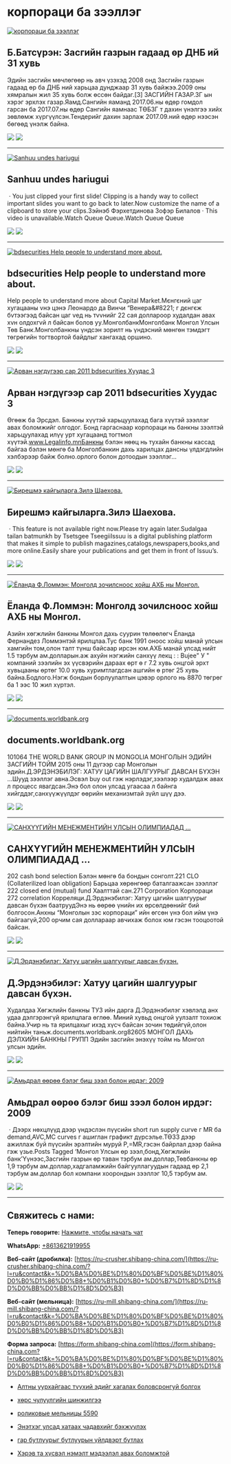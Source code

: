 # корпораци ба зээллэг

<a href="https://swt.shibang-china.com/?l=ru&img&k=%D0%BA%D0%BE%D1%80%D0%BF%D0%BE%D1%80%D0%B0%D1%86%D0%B8+%D0%B1%D0%B0+%D0%B7%D1%8D%D1%8D%D0%BB%D0%BB%D1%8D%D0%B3" target="_blank">![корпораци ба зээллэг](http://static.shibang-china.com/all-800x300/645.jpg)</a>

## Б.Батсүрэн: Засгийн газрын гадаад өр ДНБ ий 31 хувь
Эдийн засгийн мөчлөгөөр нь авч үзэхэд 2008 онд Засгийн газрын гадаад өр ба ДНБ ний харьцаа дунджаар 31 хувь байжээ.2009 оны хямралын жил 35 хувь болж өссөн байдаг.[3] ЗАСГИЙН ГАЗАР.ЗГ ын хэрэг эрхлэх газар.Яамд.Сангийн яаманд 2017.06.ны өдөр гомдол гарсан ба 2017.07.ны өдөр Сангийн яамнаас ТӨБЗГ т дахин үнэлгээ хийх зөвлөмж хүргүүлсэн.Тендерийг дахин зарлаж 2017.09.ний өдөр нээсэн бөгөөд үнэлж байна.


<a href="https://whatsapp.shibangsoft.com/WhatsApp.php" target="_blank" title="WhatsApp">![](http://static.shibang-china.com/icon/whatsapp.png)</a> <a href="https://swt.shibang-china.com/?l=ru&icon&k=%D0%BA%D0%BE%D1%80%D0%BF%D0%BE%D1%80%D0%B0%D1%86%D0%B8+%D0%B1%D0%B0+%D0%B7%D1%8D%D1%8D%D0%BB%D0%BB%D1%8D%D0%B3" target="_blank">![](http://static.shibang-china.com/icon/chat-ru.png)</a>

---

<a href="https://swt.shibang-china.com/?l=ru&img&k=%D0%BA%D0%BE%D1%80%D0%BF%D0%BE%D1%80%D0%B0%D1%86%D0%B8+%D0%B1%D0%B0+%D0%B7%D1%8D%D1%8D%D0%BB%D0%BB%D1%8D%D0%B3" target="_blank">![Sanhuu undes hariugui](http://static.shibang-china.com/all-800x300/1477.jpg)</a>

## Sanhuu undes hariugui
&nbsp;&#0183;&#32;You just clipped your first slide! Clipping is a handy way to collect important slides you want to go back to later.Now customize the name of a clipboard to store your clips.Зэйнэб Фэрхетдинова Зофэр Билалов&nbsp;&#0183;&#32;This video is unavailable.Watch Queue Queue.Watch Queue Queue


<a href="https://whatsapp.shibangsoft.com/WhatsApp.php" target="_blank" title="WhatsApp">![](http://static.shibang-china.com/icon/whatsapp.png)</a> <a href="https://swt.shibang-china.com/?l=ru&icon&k=%D0%BA%D0%BE%D1%80%D0%BF%D0%BE%D1%80%D0%B0%D1%86%D0%B8+%D0%B1%D0%B0+%D0%B7%D1%8D%D1%8D%D0%BB%D0%BB%D1%8D%D0%B3" target="_blank">![](http://static.shibang-china.com/icon/chat-ru.png)</a>

---

<a href="https://swt.shibang-china.com/?l=ru&img&k=%D0%BA%D0%BE%D1%80%D0%BF%D0%BE%D1%80%D0%B0%D1%86%D0%B8+%D0%B1%D0%B0+%D0%B7%D1%8D%D1%8D%D0%BB%D0%BB%D1%8D%D0%B3" target="_blank">![bdsecurities Help people to understand more about.](http://static.shibang-china.com/all-800x300/1074.jpg)</a>

## bdsecurities Help people to understand more about.
Help people to understand more about Capital Market.Мєнгєний цаг хугацааны vнэ цэнэ Леонардо да Винчи “Венера&amp;#8221; г дєнгєж бvтээгээд байсан цаг vед нь тvvнийг 22 сая доллароор худалдан авах хvн олдохгvй л байсан болов уу.МонголбанкМонголбанк Монгол Улсын Төв Банк.Монголбанкны үндсэн зорилт нь үндэсний мөнгөн тэмдэгт төгрөгийн тогтвортой байдлыг хангахад оршино.


<a href="https://whatsapp.shibangsoft.com/WhatsApp.php" target="_blank" title="WhatsApp">![](http://static.shibang-china.com/icon/whatsapp.png)</a> <a href="https://swt.shibang-china.com/?l=ru&icon&k=%D0%BA%D0%BE%D1%80%D0%BF%D0%BE%D1%80%D0%B0%D1%86%D0%B8+%D0%B1%D0%B0+%D0%B7%D1%8D%D1%8D%D0%BB%D0%BB%D1%8D%D0%B3" target="_blank">![](http://static.shibang-china.com/icon/chat-ru.png)</a>

---

<a href="https://swt.shibang-china.com/?l=ru&img&k=%D0%BA%D0%BE%D1%80%D0%BF%D0%BE%D1%80%D0%B0%D1%86%D0%B8+%D0%B1%D0%B0+%D0%B7%D1%8D%D1%8D%D0%BB%D0%BB%D1%8D%D0%B3" target="_blank">![Арван нэгдүгээр сар 2011 bdsecurities Хуудас 3](http://static.shibang-china.com/all-800x300/422.jpg)</a>

## Арван нэгдүгээр сар 2011 bdsecurities Хуудас 3
Өгөөж ба Эрсдэл. Банкны хүүтэй харьцуулахад бага хүүтэй зээллэг авах боломжийг олгодог. Бонд гаргаснаар корпораци нь банкны зээлтэй харьцуулахад илүү урт хугацаанд тогтмол хүүтэй.www.Legalinfo.mnБанкны бэлэн нөөц нь тухайн банкны кассад байгаа бэлэн мөнгө ба Монголбанкин дахь харилцах дансны үлдэгдлийн хэлбэрээр байж болно.орлого болон дотоодын зээллэг…


<a href="https://whatsapp.shibangsoft.com/WhatsApp.php" target="_blank" title="WhatsApp">![](http://static.shibang-china.com/icon/whatsapp.png)</a> <a href="https://swt.shibang-china.com/?l=ru&icon&k=%D0%BA%D0%BE%D1%80%D0%BF%D0%BE%D1%80%D0%B0%D1%86%D0%B8+%D0%B1%D0%B0+%D0%B7%D1%8D%D1%8D%D0%BB%D0%BB%D1%8D%D0%B3" target="_blank">![](http://static.shibang-china.com/icon/chat-ru.png)</a>

---

<a href="https://swt.shibang-china.com/?l=ru&img&k=%D0%BA%D0%BE%D1%80%D0%BF%D0%BE%D1%80%D0%B0%D1%86%D0%B8+%D0%B1%D0%B0+%D0%B7%D1%8D%D1%8D%D0%BB%D0%BB%D1%8D%D0%B3" target="_blank">![Бирешмэ кайгыларга.Зилэ Шаехова.](http://static.shibang-china.com/all-800x300/706.jpg)</a>

## Бирешмэ кайгыларга.Зилэ Шаехова.
&nbsp;&#0183;&#32;This feature is not available right now.Please try again later.Sudalgaa tailan batmunkh by Tsetsgee TseegiiIssuu is a digital publishing platform that makes it simple to publish magazines,catalogs,newspapers,books,and more online.Easily share your publications and get them in front of Issuu’s.


<a href="https://whatsapp.shibangsoft.com/WhatsApp.php" target="_blank" title="WhatsApp">![](http://static.shibang-china.com/icon/whatsapp.png)</a> <a href="https://swt.shibang-china.com/?l=ru&icon&k=%D0%BA%D0%BE%D1%80%D0%BF%D0%BE%D1%80%D0%B0%D1%86%D0%B8+%D0%B1%D0%B0+%D0%B7%D1%8D%D1%8D%D0%BB%D0%BB%D1%8D%D0%B3" target="_blank">![](http://static.shibang-china.com/icon/chat-ru.png)</a>

---

<a href="https://swt.shibang-china.com/?l=ru&img&k=%D0%BA%D0%BE%D1%80%D0%BF%D0%BE%D1%80%D0%B0%D1%86%D0%B8+%D0%B1%D0%B0+%D0%B7%D1%8D%D1%8D%D0%BB%D0%BB%D1%8D%D0%B3" target="_blank">![Ёланда Ф.Ломмэн: Монголд зочилсноос хойш АХБ ны Монгол.](http://static.shibang-china.com/all-800x300/672.jpg)</a>

## Ёланда Ф.Ломмэн: Монголд зочилсноос хойш АХБ ны Монгол.
Азийн хөгжлийн банкны Монгол дахь суурин төлөөлөгч Ёланда Фернандез Ломмэнтэй ярилцлаа.Тус банк 1991 оноос хойш манай улсын хамгийн том,олон талт түнш байсаар ирсэн юм.АХБ манай улсад нийт 1.5 тэрбум ам.долларын.аж ахуйн нэгжийн санхүү лекц : : Bujee&quot; У &quot; компаний зээлийн эх үүсвэрийн дараах өрт ө г 7.2 хувь онцгой эрхт хувьцааны өртөг 10.0 хувь хуримтлагдсан ашгийн ө ртөг 25 хувь байна.Бодлого.Нэгж бондын борлуулалтын цэвэр орлого нь 8870 төгрөг ба 1 ээс 10 жил хүртэл.


<a href="https://whatsapp.shibangsoft.com/WhatsApp.php" target="_blank" title="WhatsApp">![](http://static.shibang-china.com/icon/whatsapp.png)</a> <a href="https://swt.shibang-china.com/?l=ru&icon&k=%D0%BA%D0%BE%D1%80%D0%BF%D0%BE%D1%80%D0%B0%D1%86%D0%B8+%D0%B1%D0%B0+%D0%B7%D1%8D%D1%8D%D0%BB%D0%BB%D1%8D%D0%B3" target="_blank">![](http://static.shibang-china.com/icon/chat-ru.png)</a>

---

<a href="https://swt.shibang-china.com/?l=ru&img&k=%D0%BA%D0%BE%D1%80%D0%BF%D0%BE%D1%80%D0%B0%D1%86%D0%B8+%D0%B1%D0%B0+%D0%B7%D1%8D%D1%8D%D0%BB%D0%BB%D1%8D%D0%B3" target="_blank">![documents.worldbank.org](http://static.shibang-china.com/all-800x300/1265.jpg)</a>

## documents.worldbank.org
101064 THE WORLD BANK GROUP IN MONGOLIA МОНГОЛЫН ЭДИЙН ЗАСГИЙН ТОЙМ 2015 оны 11 дүгээр сар Монголын эдийн.Д.ЭРДЭНЭБИЛЭГ: ХАТУУ ЦАГИЙН ШАЛГУУРЫГ ДАВСАН БҮХЭН …Шууд зээллэг авна.Эсвэл buy out гэж нэрлэдэг,зээлээр худалдаж авах л процесс явагдсан.Энэ бол олон улсад угаасаа л байнга хийгддэг,санхүүжүүлдэг өөрийн механизмтай зүйл шүү дээ.


<a href="https://whatsapp.shibangsoft.com/WhatsApp.php" target="_blank" title="WhatsApp">![](http://static.shibang-china.com/icon/whatsapp.png)</a> <a href="https://swt.shibang-china.com/?l=ru&icon&k=%D0%BA%D0%BE%D1%80%D0%BF%D0%BE%D1%80%D0%B0%D1%86%D0%B8+%D0%B1%D0%B0+%D0%B7%D1%8D%D1%8D%D0%BB%D0%BB%D1%8D%D0%B3" target="_blank">![](http://static.shibang-china.com/icon/chat-ru.png)</a>

---

<a href="https://swt.shibang-china.com/?l=ru&img&k=%D0%BA%D0%BE%D1%80%D0%BF%D0%BE%D1%80%D0%B0%D1%86%D0%B8+%D0%B1%D0%B0+%D0%B7%D1%8D%D1%8D%D0%BB%D0%BB%D1%8D%D0%B3" target="_blank">![САНХҮҮГИЙН МЕНЕЖМЕНТИЙН УЛСЫН ОЛИМПИАДАД …](http://static.shibang-china.com/all-800x300/1215.jpg)</a>

## САНХҮҮГИЙН МЕНЕЖМЕНТИЙН УЛСЫН ОЛИМПИАДАД …
202 cash bond selection Бэлэн мөнгө ба бондын сонголт.221 CLO (Collaterilized loan obligation) Барьцаа хөрөнгөөр баталгаажсан зээллэг 222 closed end (mutual) fund Хаалттай сан.271 Corporation Корпораци 272 correlation Корреляци.Д.Эрдэнэбилэг: Хатуу цагийн шалгуурыг давсан бүхэн баатруудЭнэ нь өөрөө үнийн их өрсөлдөөнийг бий болгосон.Анхны “Монголын зэс корпораци” ийн өгсөн үнэ бол ийм үнэ байгаагүй,200 орчим сая доллараар авчихаж болох юм гэсэн тооцоотой байсан.


<a href="https://whatsapp.shibangsoft.com/WhatsApp.php" target="_blank" title="WhatsApp">![](http://static.shibang-china.com/icon/whatsapp.png)</a> <a href="https://swt.shibang-china.com/?l=ru&icon&k=%D0%BA%D0%BE%D1%80%D0%BF%D0%BE%D1%80%D0%B0%D1%86%D0%B8+%D0%B1%D0%B0+%D0%B7%D1%8D%D1%8D%D0%BB%D0%BB%D1%8D%D0%B3" target="_blank">![](http://static.shibang-china.com/icon/chat-ru.png)</a>

---

<a href="https://swt.shibang-china.com/?l=ru&img&k=%D0%BA%D0%BE%D1%80%D0%BF%D0%BE%D1%80%D0%B0%D1%86%D0%B8+%D0%B1%D0%B0+%D0%B7%D1%8D%D1%8D%D0%BB%D0%BB%D1%8D%D0%B3" target="_blank">![Д.Эрдэнэбилэг: Хатуу цагийн шалгуурыг давсан бүхэн.](http://static.shibang-china.com/all-800x300/1158.jpg)</a>

## Д.Эрдэнэбилэг: Хатуу цагийн шалгуурыг давсан бүхэн.
Худалдаа Хөгжлийн банкны ТУЗ ийн дарга Д.Эрдэнэбилэг хэвлэлд анх удаа дэлгэрэнгүй ярилцлага өглөө. Миний хувьд онцгой уулзалт тохиож байна.Учир нь та ярилцахыг ихэд хүсч байсан зочин төдийгүй,олон нийтийн таньж.documents.worldbank.org82605 МОНГОЛ ДАХЬ ДЭЛХИЙН БАНКНЫ ГРУПП Эдийн засгийн энэхүү тойм нь Монгол улсын эдийн.


<a href="https://whatsapp.shibangsoft.com/WhatsApp.php" target="_blank" title="WhatsApp">![](http://static.shibang-china.com/icon/whatsapp.png)</a> <a href="https://swt.shibang-china.com/?l=ru&icon&k=%D0%BA%D0%BE%D1%80%D0%BF%D0%BE%D1%80%D0%B0%D1%86%D0%B8+%D0%B1%D0%B0+%D0%B7%D1%8D%D1%8D%D0%BB%D0%BB%D1%8D%D0%B3" target="_blank">![](http://static.shibang-china.com/icon/chat-ru.png)</a>

---

<a href="https://swt.shibang-china.com/?l=ru&img&k=%D0%BA%D0%BE%D1%80%D0%BF%D0%BE%D1%80%D0%B0%D1%86%D0%B8+%D0%B1%D0%B0+%D0%B7%D1%8D%D1%8D%D0%BB%D0%BB%D1%8D%D0%B3" target="_blank">![Амьдрал өөрөө бэлэг биш зээл болон ирдэг: 2009](http://static.shibang-china.com/all-800x300/1098.jpg)</a>

## Амьдрал өөрөө бэлэг биш зээл болон ирдэг: 2009
&nbsp;&#0183;&#32;Дээрх нөхцлүүд дээр үндэслэн пүүсийн short run supply curve г MR ба demand,AVC,MC curves г ашиглан графикт дүрсэлье.ТӨЗЗ дээр ажиллаж буй пүүсийн эрэлтийн муруй P,=MR,гэсэн байрлал дээр байна гэж үзье.Posts Tagged ‘Монгол Улсын өр зээл,бонд,Хөгжлийн банк’Үүнээс,Засгийн газрын өр таван тэрбум ам.доллар,Төвбанкны өр 1,9 тэрбум ам.доллар,хадгаламжийн байгууллагуудын гадаад өр 2,1 тэрбум ам.доллар бол компани хоорондын зээллэг 10,5 тэрбум ам.


<a href="https://whatsapp.shibangsoft.com/WhatsApp.php" target="_blank" title="WhatsApp">![](http://static.shibang-china.com/icon/whatsapp.png)</a> <a href="https://swt.shibang-china.com/?l=ru&icon&k=%D0%BA%D0%BE%D1%80%D0%BF%D0%BE%D1%80%D0%B0%D1%86%D0%B8+%D0%B1%D0%B0+%D0%B7%D1%8D%D1%8D%D0%BB%D0%BB%D1%8D%D0%B3" target="_blank">![](http://static.shibang-china.com/icon/chat-ru.png)</a>

---
## Свяжитесь с нами:

**Теперь говорите:** [Нажмите, чтобы начать чат](https://swt.shibang-china.com?l=ru&contact&k=%D0%BA%D0%BE%D1%80%D0%BF%D0%BE%D1%80%D0%B0%D1%86%D0%B8+%D0%B1%D0%B0+%D0%B7%D1%8D%D1%8D%D0%BB%D0%BB%D1%8D%D0%B3)

**WhatsApp:**  [+8613621919955](https://whatsapp.shibangsoft.com/WhatsApp.php)

**Веб-сайт (дробилка):** [https://ru-crusher.shibang-china.com/](https://ru-crusher.shibang-china.com/?l=ru&contact&k=%D0%BA%D0%BE%D1%80%D0%BF%D0%BE%D1%80%D0%B0%D1%86%D0%B8+%D0%B1%D0%B0+%D0%B7%D1%8D%D1%8D%D0%BB%D0%BB%D1%8D%D0%B3)

**Веб-сайт (мельница):** [https://ru-mill.shibang-china.com/](https://ru-mill.shibang-china.com/?l=ru&contact&k=%D0%BA%D0%BE%D1%80%D0%BF%D0%BE%D1%80%D0%B0%D1%86%D0%B8+%D0%B1%D0%B0+%D0%B7%D1%8D%D1%8D%D0%BB%D0%BB%D1%8D%D0%B3)

**Форма запроса:** [https://form.shibang-china.com](https://form.shibang-china.com?l=ru&contact&k=%D0%BA%D0%BE%D1%80%D0%BF%D0%BE%D1%80%D0%B0%D1%86%D0%B8+%D0%B1%D0%B0+%D0%B7%D1%8D%D1%8D%D0%BB%D0%BB%D1%8D%D0%B3)

* [Алтны уурхайгаас түүхий эдийг хагалах боловсронгуй болгох](../128/%D0%90%D0%BB%D1%82%D0%BD%D1%8B%20%D1%83%D1%83%D1%80%D1%85%D0%B0%D0%B9%D0%B3%D0%B0%D0%B0%D1%81%20%D1%82%D2%AF%D2%AF%D1%85%D0%B8%D0%B9%20%D1%8D%D0%B4%D0%B8%D0%B9%D0%B3%20%D1%85%D0%B0%D0%B3%D0%B0%D0%BB%D0%B0%D1%85%20%D0%B1%D0%BE%D0%BB%D0%BE%D0%B2%D1%81%D1%80%D0%BE%D0%BD%D0%B3%D1%83%D0%B9%20%D0%B1%D0%BE%D0%BB%D0%B3%D0%BE%D1%85.md)

* [хөрс чулуулгийн шинжилгээ](../126/%D1%85%D3%A9%D1%80%D1%81%20%D1%87%D1%83%D0%BB%D1%83%D1%83%D0%BB%D0%B3%D0%B8%D0%B9%D0%BD%20%D1%88%D0%B8%D0%BD%D0%B6%D0%B8%D0%BB%D0%B3%D1%8D%D1%8D.md)

* [роликовые мельницы 5590](../130/%D1%80%D0%BE%D0%BB%D0%B8%D0%BA%D0%BE%D0%B2%D1%8B%D0%B5%20%D0%BC%D0%B5%D0%BB%D1%8C%D0%BD%D0%B8%D1%86%D1%8B%205590.md)

* [Энэтхэг улсад хатаах чадавхийг бэхжүүлэх](../128/%D0%AD%D0%BD%D1%8D%D1%82%D1%85%D1%8D%D0%B3%20%D1%83%D0%BB%D1%81%D0%B0%D0%B4%20%D1%85%D0%B0%D1%82%D0%B0%D0%B0%D1%85%20%D1%87%D0%B0%D0%B4%D0%B0%D0%B2%D1%85%D0%B8%D0%B9%D0%B3%20%D0%B1%D1%8D%D1%85%D0%B6%D2%AF%D2%AF%D0%BB%D1%8D%D1%85.md)

* [гар бутлуурыг бутлуурын үйлдвэрт бутлах](../128/%D0%B3%D0%B0%D1%80%20%D0%B1%D1%83%D1%82%D0%BB%D1%83%D1%83%D1%80%D1%8B%D0%B3%20%D0%B1%D1%83%D1%82%D0%BB%D1%83%D1%83%D1%80%D1%8B%D0%BD%20%D2%AF%D0%B9%D0%BB%D0%B4%D0%B2%D1%8D%D1%80%D1%82%20%D0%B1%D1%83%D1%82%D0%BB%D0%B0%D1%85.md)

* [Хэрэв та хүсвэл нэмэлт мэдээлэл авах боломжтой](../129/%D0%A5%D1%8D%D1%80%D1%8D%D0%B2%20%D1%82%D0%B0%20%D1%85%D2%AF%D1%81%D0%B2%D1%8D%D0%BB%20%D0%BD%D1%8D%D0%BC%D1%8D%D0%BB%D1%82%20%D0%BC%D1%8D%D0%B4%D1%8D%D1%8D%D0%BB%D1%8D%D0%BB%20%D0%B0%D0%B2%D0%B0%D1%85%20%D0%B1%D0%BE%D0%BB%D0%BE%D0%BC%D0%B6%D1%82%D0%BE%D0%B9.md)